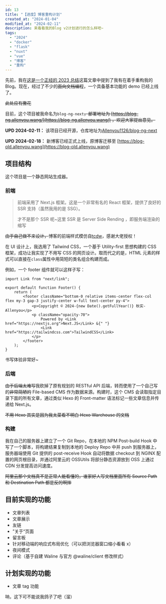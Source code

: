 ```yaml
---
id: 13
title: "【进度】博客重构计划"
created_at: "2024-01-04"
modified_at: "2024-02-11"
description: 来看看我的Blog v2计划进行的怎么样吧~
tags:
  - "2024"
  - "docker"
  - "flask"
  - "nuxt"
  - "vue"
  - "博客"
  - "重构"
---
```


先前，我在[这是一个正经的 2023 总结](https://www.allenyou.wang/post/191/)这篇文章中提到了我有在着手重构我的 Blog。现在，经过了不少的~~面向文档编程~~，一个具备基本功能的 demo 已经上线了。

~~此处应有撒花~~

目前，这个项目被我命名为`blog-ng-next`~~，部署地址为 [https://blog-ng.allenyou.wang/](https://blog-ng.allenyou.wang/) ，欢迎大家提出意见。~~

**UPD 2024-02-11：** 该项目已经开源，仓库地址为[Allenyou1126/blog-ng-next](https://github.com/Allenyou1126/blog-ng-next/)

**UPD 2024-02-18：** 新博客已经正式上线，原博客迁移至 [https://blog-old.allenyou.wang](https://blog-old.allenyou.wang)

## 项目结构

这个项目是一个静态网站生成器。

### 前端

> 前端采用了 Next.js 框架。这是一个非常有名的 React 框架，提供了良好的 SSR 支持（虽然我用的是 SSG）。
>
> 才不是那个 SSR 呢~这里 SSR 是 Server Side Rending ，即服务端渲染的缩写

~~由于自己做不来设计，~~博客的前端样式模仿自[tcdw](https://www.tcdw.net)，感谢大佬授权！

在 UI 设计上，我选用了 Tailwind CSS，一个基于 Utility-first 思想构建的 CSS 框架，成功让我实现了不用写 CSS 的网页设计。取而代之的是，HTML 元素的样式可以直接在`class`属性中用简短的类名组合构建而成。

例如，一个 footer 组件就可以这样子写：

```tsx
import Link from "next/link";

export default function Footer() {
	return (
		<footer className="bottom-0 relative items-center flex-col flex my-3 gap-3 justify-center w-full text-center py-4">
			<p>Copyright © 2024-{new Date().getFullYear()} 秋实-Allenyou</p>
			<p className="opacity-70">
				Powered by <Link href="https://nextjs.org">Next.JS</Link> &{" "}
				<Link href="https://tailwindcss.com">TailwindCSS</Link>
			</p>
		</footer>
	);
}
```

书写体验非常好~

### 后端

~~由于后端太难写~~我砍掉了原有规划的 RESTful API 后端，转而使用了一个自己写的~~非常简陋的~~ File-based CMS 作为数据来源。构建时，这个 CMS 会读取指定目录下面的所有文章，通过类似 Hexo 的 Front-matter 语法标记一些文章信息并传递给 Next.js。

~~不用 Hexo 其实是因为我太菜看不明白 Hexo Warehouse 的文档~~

### 构建

我在自己的服务器上建立了一个 Git Repo，在本地的 NPM Post-build Hook 中写了一个脚本，将构建结果复制到本地的 Deploy Repo 中并 push 到服务器上，服务器端使用 Git 提供的 post-receive Hook 自动将数据 checkout 到 NGINX 配置的网页根目录，并通过阿里云的 OSSUtils 将部分静态资源放到 OSS 上通过 CDN 分发提高访问速度。

~~阿里云那个文档真不是正常人能看懂的，谁家好人写文档里面所有 Source Path 和 Destination Path 都是反的啊摔~~

## 目前实现的功能

- 文章列表
- 文章展示
- 友链
- ”关于“页面
- 留言板
- 针对移动端的响应式布局优化（可以把浏览器窗口缩小看看 x）
- 夜间模式
- 评论（基于自建 Waline 与官方 @waline/client 修改样式）

## 计划实现的功能

- 文章 tag 功能

呐，这下可不能说我鸽子了吧（溜）
